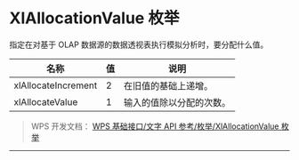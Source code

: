 # XlAllocationValue 枚举

指定在对基于 OLAP 数据源的数据透视表执行模拟分析时，要分配什么值。

| 名称                | 值  | 说明                     |
|---------------------|-----|--------------------------|
| xlAllocateIncrement | 2   | 在旧值的基础上递增。     |
| xlAllocateValue     | 1   | 输入的值除以分配的次数。 |

> WPS 开发文档： [WPS 基础接口/文字 API 参考/枚举/XlAllocationValue 枚举](https://qn.cache.wpscdn.cn/encs/doc/office_v19/topics/WPS%20%E5%9F%BA%E7%A1%80%E6%8E%A5%E5%8F%A3/%E6%96%87%E5%AD%97%20API%20%E5%8F%82%E8%80%83/%E6%9E%9A%E4%B8%BE/XlAllocationValue%20%E6%9E%9A%E4%B8%BE.html)

------------------------------------------------------------------------
